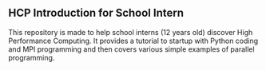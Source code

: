 HCP Introduction for School Intern
----------------------------------

This repository is made to help school interns (12 years old) discover High Performance Computing.
It provides a tutorial to startup with Python coding and MPI programming and then
covers various simple examples of parallel programming.

